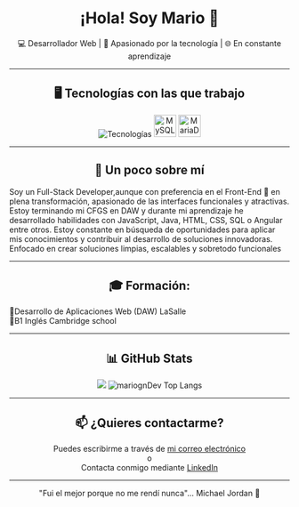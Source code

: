 <h1 align="center" border="none" >¡Hola! Soy Mario 👋</h1>
<p align="center" >💻 Desarrollador Web | 🧠 Apasionado por la tecnología | 🌐 En constante aprendizaje</p>

---

<div align="center">
  <h2 align="center">🖥️ Tecnologías con las que trabajo</h2>
  <img src="https://skillicons.dev/icons?i=html,css,js,ts,angular,nodejs,mongodb,php,laravel,git" alt="Tecnologías" />
  <img src="https://cdn.jsdelivr.net/gh/devicons/devicon/icons/mysql/mysql-original.svg" width="40" alt="MySQL" />
  <img src="https://cdn.jsdelivr.net/gh/devicons/devicon/icons/mariadb/mariadb-original.svg" width="40" alt="MariaDB" />
</div>

---

<h2 align="center">🚀 Un poco sobre mí </h2>
Soy un Full-Stack Developer,aunque con preferencia en el Front-End 🌟 en plena transformación, apasionado de las interfaces funcionales y atractivas. Estoy terminando mi CFGS en DAW y durante mi aprendizaje he desarrollado habilidades con JavaScript, Java, HTML, CSS, SQL o Angular entre otros. 
Estoy constante en búsqueda de oportunidades para aplicar mis conocimientos y contribuir al desarrollo de soluciones innovadoras.
Enfocado en crear soluciones limpias, escalables y sobretodo funcionales

---

<h2 align="center">🎓 Formación: </h2>
<div>
    <p>
      🔹Desarrollo de Aplicaciones Web (DAW) LaSalle<br>
      🔹B1  Inglés Cambridge school<br>
    </p>
</div>

---

<h2 align="center">📊 GitHub Stats</h2>
<div align="center">
  <img src="https://github-readme-stats.vercel.app/api?username=mariogarcia&show_icons=true&theme=default"/>
  <img
  alt="mariognDev Top Langs"
  src="https://github-readme-stats.vercel.app/api/top-langs/?username=mariognDev&show_icons=true&theme=transparent"
/>

</div>

---

<h2 align="center">📫 ¿Quieres contactarme? </h2>
<p align="center">
  Puedes escribirme a través de <a href="mailto:mariogn1987@gmail.com"> mi correo electrónico</a><br>
  o<br>
  Contacta conmigo mediante <a href="https://www.linkedin.com/in/mariogndev/" tarjet="_blank">LinkedIn</a>
</p>

---

<p align="center">"Fui el mejor porque no me rendí nunca"... Michael Jordan 💪</p>
